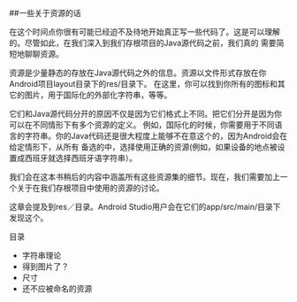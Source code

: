 ##一些关于资源的话

在这个时间点你很有可能已经迫不及待地开始真正写一些代码了。这是可以理解的。尽管如此，在我们深入到我们存根项目的Java源代码之前，我们真的
需要简短地聊聊资源。

资源是少量静态的存放在Java源代码之外的信息。资源以文件形式存放在你Android项目layout目录下的res/目录下。
在这里，你可以找到你所有的图标和其它的图片，用于国际化的外部化字符串，等等。

它们和Java源代码分开的原因不仅是因为它们格式上不同。把它们分开是因为你可以在不同情形下有多个资源的定义。
例如，国际化的时候，你需要用于不同语言的字符串。你的Java代码还是很大程度上能够不在意这个的，因为Android会在给定情形下，从所有
备选的中，选择使用正确的资源(例如，如果设备的地点被设置成西班牙就选择西班牙语字符串）。

我们会在这本书稍后的内容中涵盖所有这些资源集的细节。现在，我们需要加上一个关于在我们存根项目中使用的资源的讨论。


这章会提及到res／目录。Android Studio用户会在它们的app/src/main/目录下发现这个。

目录

* 字符串理论
* 得到图片了？
* 尺寸
* 还不应被命名的资源

